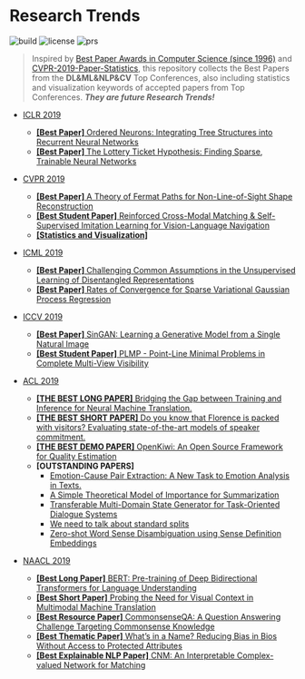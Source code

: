 # Research Trends

![build](https://img.shields.io/badge/build-passing-brightgreen.svg)
![license](https://img.shields.io/badge/License-MIT-brightgreen.svg)
![prs](https://img.shields.io/badge/PRs-welcome-brightgreen.svg)

> Inspired by [Best Paper Awards in Computer Science (since 1996)](https://jeffhuang.com/best_paper_awards.html) and [CVPR-2019-Paper-Statistics](https://github.com/hoya012/CVPR-2019-Paper-Statistics), this repository collects the Best Papers from the **DL&ML&NLP&CV** Top Conferences, also including statistics and visualization keywords of accepted papers from Top Conferences.
> ***They are future Research Trends!***


  - [ICLR 2019](https://iclr.cc/Conferences/2019/Awards)
    - [**\[Best Paper\]** Ordered Neurons: Integrating Tree Structures into Recurrent Neural Networks](https://openreview.net/pdf?id=B1l6qiR5F7)
    - [**\[Best Paper\]** The Lottery Ticket Hypothesis:  Finding Sparse, Trainable Neural Networks](https://openreview.net/pdf?id=rJl-b3RcF7)

  - [CVPR 2019](https://medium.com/syncedreview/cvpr-2019-attracts-9k-attendees-best-papers-announced-imagenet-honoured-10-years-later-bc244888907a)
    - [**\[Best Paper\]** A Theory of Fermat Paths for Non-Line-of-Sight Shape Reconstruction](https://www.ri.cmu.edu/wp-content/uploads/2019/05/cvpr2019.pdf)
    - [**\[Best Student Paper\]** Reinforced Cross-Modal Matching & Self-Supervised Imitation Learning for Vision-Language Navigation](https://arxiv.org/pdf/1811.10092.pdf)
    - [**\[Statistics and Visualization\]**](https://github.com/Eurus-Holmes/Research_Trends/blob/master/CVPR2019/keywords.png)
    
  - [ICML 2019](https://medium.com/syncedreview/icml-2019-google-eth-zurich-mpi-is-cambridge-prowler-io-share-best-paper-honours-4aeabd5c9fc8)
    - [**\[Best Paper\]** Challenging Common Assumptions in the Unsupervised Learning of Disentangled Representations](https://arxiv.org/pdf/1811.12359.pdf)
    - [**\[Best Paper\]** Rates of Convergence for Sparse Variational Gaussian Process Regression](https://arxiv.org/pdf/1903.03571.pdf)
 
  - [ICCV 2019](https://medium.com/syncedreview/iccv-2019-best-papers-announced-27a1a21311e1)
    - [**\[Best Paper\]** SinGAN: Learning a Generative Model from a Single Natural Image](https://arxiv.org/pdf/1905.01164.pdf)
    - [**\[Best Student Paper\]** PLMP - Point-Line Minimal Problems in Complete Multi-View Visibility](https://arxiv.org/pdf/1903.10008.pdf)
    
  - [ACL 2019](http://www.acl2019.org/EN/winners-of-acl-2019-best-paper-awards.xhtml)
    - [**\[THE BEST LONG PAPER\]** Bridging the Gap between Training and Inference for Neural Machine Translation.](https://www.aclweb.org/anthology/P19-1426)
    - [**\[THE BEST SHORT PAPER\]** Do you know that Florence is packed with visitors? Evaluating state-of-the-art models of speaker commitment.](https://www.aclweb.org/anthology/P19-1412)
    - [**\[THE BEST DEMO PAPER\]** OpenKiwi: An Open Source Framework for Quality Estimation](https://www.aclweb.org/anthology/P19-3020)
    - **[OUTSTANDING PAPERS]** 
      - [Emotion-Cause Pair Extraction: A New Task to Emotion Analysis in Texts.](https://www.aclweb.org/anthology/P19-1096)
      - [A Simple Theoretical Model of Importance for Summarization](https://www.aclweb.org/anthology/P19-1101)
      - [Transferable Multi-Domain State Generator for Task-Oriented Dialogue Systems](https://www.aclweb.org/anthology/P19-1078)
      - [We need to talk about standard splits](https://www.aclweb.org/anthology/P19-1267)
      - [Zero-shot Word Sense Disambiguation using Sense Definition Embeddings](https://www.aclweb.org/anthology/P19-1568)
      
  - [NAACL 2019](https://naacl2019.org/blog/best-papers/)
    - [**\[Best Long Paper\]** BERT: Pre-training of Deep Bidirectional Transformers for Language Understanding](https://www.aclweb.org/anthology/N19-1423)
    - [**\[Best Short Paper\]** Probing the Need for Visual Context in Multimodal Machine Translation](https://www.aclweb.org/anthology/N19-1422)
    - [**\[Best Resource Paper\]** CommonsenseQA: A Question Answering Challenge Targeting Commonsense Knowledge](https://www.aclweb.org/anthology/N19-1421)
    - [**\[Best Thematic Paper\]** What’s in a Name? Reducing Bias in Bios Without Access to Protected Attributes](https://www.aclweb.org/anthology/N19-1424)
    - [**\[Best Explainable NLP Paper\]** CNM: An Interpretable Complex-valued Network for Matching](https://www.aclweb.org/anthology/N19-1420)
    

    



